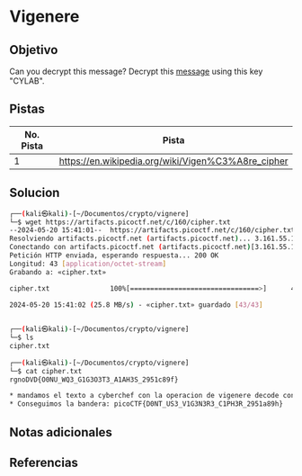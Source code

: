 # Vigenere

## Objetivo
Can you decrypt this message? Decrypt this [message](https://artifacts.picoctf.net/c/160/cipher.txt) using this key "CYLAB".
## Pistas

| No. Pista | Pista                                              |
| --------- | -------------------------------------------------- |
| 1         | https://en.wikipedia.org/wiki/Vigen%C3%A8re_cipher |


## Solucion
```bash
┌──(kali㉿kali)-[~/Documentos/crypto/vignere]
└─$ wget https://artifacts.picoctf.net/c/160/cipher.txt
--2024-05-20 15:41:01--  https://artifacts.picoctf.net/c/160/cipher.txt
Resolviendo artifacts.picoctf.net (artifacts.picoctf.net)... 3.161.55.100, 3.161.55.64, 3.161.55.26, ...
Conectando con artifacts.picoctf.net (artifacts.picoctf.net)[3.161.55.100]:443... conectado.
Petición HTTP enviada, esperando respuesta... 200 OK
Longitud: 43 [application/octet-stream]
Grabando a: «cipher.txt»

cipher.txt               100%[================================>]      43  --.-KB/s    en 0s      

2024-05-20 15:41:02 (25.8 MB/s) - «cipher.txt» guardado [43/43]

                                                                                                  
┌──(kali㉿kali)-[~/Documentos/crypto/vignere]
└─$ ls
cipher.txt
                                                                                                  
┌──(kali㉿kali)-[~/Documentos/crypto/vignere]
└─$ cat cipher.txt 
rgnoDVD{O0NU_WQ3_G1G3O3T3_A1AH3S_2951c89f}

* mandamos el texto a cyberchef con la operacion de vigenere decode con "CYLAB" como llave: https://gchq.github.io/CyberChef/#recipe=Vigen%C3%A8re_Decode('CYLAB')&input=cmdub0RWRHtPME5VX1dRM19HMUczTzNUM19BMUFIM1NfMjk1MWM4OWZ9&ieol=CRLF&oeol=CRLF
* Conseguimos la bandera: picoCTF{D0NT_US3_V1G3N3R3_C1PH3R_2951a89h}

```

## Notas adicionales

## Referencias